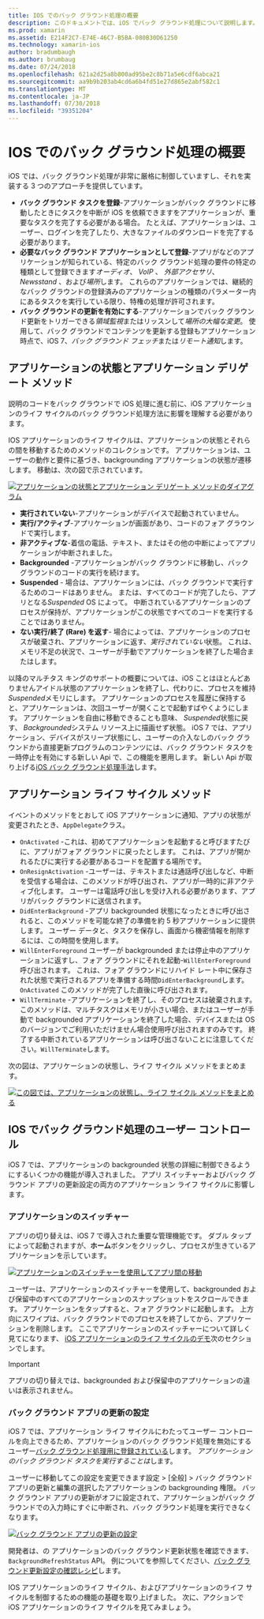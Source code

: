 ```yaml
---
title: IOS でのバック グラウンド処理の概要
description: このドキュメントでは、iOS でバック グラウンド処理について説明します。 アプリケーションの状態、アプリケーション ライフ サイクル メソッドをおよびバック グラウンド アプリで更新します。
ms.prod: xamarin
ms.assetid: E214F2C7-E74E-46C7-B5BA-080B30D61250
ms.technology: xamarin-ios
author: bradumbaugh
ms.author: brumbaug
ms.date: 07/24/2018
ms.openlocfilehash: 621a2d25a8b800ad95be2c8b71a5e6cdf6abca21
ms.sourcegitcommit: aa9b9b203ab4cd6a6b4fd51e27d865e2abf582c1
ms.translationtype: MT
ms.contentlocale: ja-JP
ms.lasthandoff: 07/30/2018
ms.locfileid: "39351204"
---
```

# <a name="introduction-to-backgrounding-in-ios"></a>IOS でのバック グラウンド処理の概要

iOS では、バック グラウンド処理が非常に厳格に制御していますし、それを実装する 3 つのアプローチを提供しています。

-  **バック グラウンド タスクを登録**-アプリケーションがバック グラウンドに移動したときにタスクを中断が iOS を依頼できますをアプリケーションが、重要なタスクを完了する必要がある場合。 たとえば、アプリケーションは、ユーザー、ログインを完了したり、大きなファイルのダウンロードを完了する必要があります。
-  **必要なバック グラウンド アプリケーションとして登録**-アプリがなどのアプリケーションが知られている、特定のバック グラウンド処理の要件の特定の種類として登録できます*オーディオ*、 *VoIP* 、 *外部アクセサリ*、 *Newsstand* 、および*場所*します。 これらのアプリケーションでは、継続的なバック グラウンドの登録済みのアプリケーションの種類のパラメーター内にあるタスクを実行している限り、特権の処理が許可されます。
-  **バック グラウンドの更新を有効にする**-アプリケーションでバック グラウンド更新をトリガーできる*領域監視*またはリッスンして*場所の大幅な変更*。 使用して、バック グラウンドでコンテンツを更新する登録もアプリケーション時点で、iOS 7、*バック グラウンド フェッチ*または*リモート通知*します。


## <a name="application-states-and-application-delegate-methods"></a>アプリケーションの状態とアプリケーション デリゲート メソッド

説明のコードをバック グラウンドで iOS 処理に進む前に、iOS アプリケーションのライフ サイクルのバック グラウンド処理方法に影響を理解する必要があります。

IOS アプリケーションのライフ サイクルは、アプリケーションの状態とそれらの間を移動するためのメソッドのコレクションです。 アプリケーションは、ユーザーの動作と要件に基づき、backgrounding アプリケーションの状態が遷移します。 移動は、次の図で示されています。

 [![](introduction-to-backgrounding-in-ios-images/applicationlifecycle-.png "アプリケーションの状態とアプリケーション デリゲート メソッドのダイアグラム")](introduction-to-backgrounding-in-ios-images/applicationlifecycle-.png#lightbox)

-  **実行されていない**-アプリケーションがデバイスで起動されていません。
-  **実行/アクティブ**-アプリケーションが画面があり、コードのフォア グラウンドで実行します。
-  **非アクティブな**-着信の電話、テキスト、またはその他の中断によってアプリケーションが中断されました。
-  **Backgrounded** -アプリケーションがバック グラウンドに移動し、バック グラウンドのコードの実行を続けます。
-  **Suspended** - 場合は、アプリケーションには、バック グラウンドで実行するためのコードはありません。 または、すべてのコードが完了したら、アプリとなる*Suspended* OS によって。 中断されているアプリケーションのプロセスが保持が、アプリケーションがこの状態ですべてのコードを実行することではありません。
-  **ない実行/終了 (Rare) を返す**- 場合によっては、アプリケーションのプロセスが破棄され、アプリケーションに返す、*実行されていない*状態。 これは、メモリ不足の状況で、ユーザーが手動でアプリケーションを終了した場合またはします。


以降のマルチタス キングのサポートの概要については、iOS ことはほとんどありませんアイドル状態のアプリケーションを終了し、代わりに、プロセスを維持*Suspended*メモリにします。 アプリケーションのプロセスを履歴に保持すると、アプリケーションは、次回ユーザーが開くことで起動すばやくようにします。 アプリケーションを自由に移動できることも意味、 *Suspended*状態に戻す、 *Backgrounded*システム リソース上に描画せず状態。 iOS 7 では、アプリケーション、デバイスがスリープ状態にし、ユーザーの介入なしのバック グラウンドから直接更新プログラムのコンテンツには、バック グラウンド タスクを一時停止を有効にする新しい Api で、この機能を悪用します。 新しい Api が取り上げる[iOS バック グラウンド処理手法](~/ios/app-fundamentals/backgrounding/ios-backgrounding-techniques/index.md)します。

## <a name="application-lifecycle-methods"></a>アプリケーション ライフ サイクル メソッド

イベントのメソッドをとおして iOS アプリケーションに通知、アプリの状態が変更されたとき、`AppDelegate`クラス。

-  `OnActivated` -これは、初めてアプリケーションを起動すると呼びますたびに、アプリがフォア グラウンドに戻ったとします。 これは、アプリが開かれるたびに実行する必要があるコードを配置する場所です。
-  `OnResignActivation` -ユーザーは、テキストまたは通話呼び出しなど、中断を受信する場合は、このメソッドが呼び出され、アプリが一時的に非アクティブ化します。 ユーザーは電話呼び出しを受け入れる必要があります、アプリがバック グラウンドに送信されます。
-  `DidEnterBackground` -アプリ backgrounded 状態になったときに呼び出されると、このメソッドを可能な終了の準備を約 5 秒アプリケーションに提供します。 ユーザー データと、タスクを保存し、画面から機密情報を削除するには、この時間を使用します。
-  `WillEnterForeground` ユーザーが backgrounded または停止中のアプリケーションに返すし、フォア グラウンドにそれを起動-`WillEnterForeground`呼び出されます。 これは、フォア グラウンドにリハイド レート中に保存された状態で実行されるアプリを準備する時間`DidEnterBackground`します。  `OnActivated` このメソッドが完了した直後に呼び出されます。
-  `WillTerminate` -アプリケーションを終了し、そのプロセスは破棄されます。 このメソッドは、マルチタスクはメモリが小さい場合、またはユーザーが手動で backgrounded アプリケーションを終了した場合、デバイスまたは OS のバージョンでご利用いただけません場合使用呼び出されますのみです。 終了する中断されているアプリケーションは呼び出さないことに注意してください。`WillTerminate`します。


次の図は、アプリケーションの状態し、ライフ サイクル メソッドをまとめます。

 [![](introduction-to-backgrounding-in-ios-images/image2.png "この図では、アプリケーションの状態し、ライフ サイクル メソッドをまとめる")](introduction-to-backgrounding-in-ios-images/image2.png#lightbox)

## <a name="user-controls-for-backgrounding-in-ios"></a>IOS でバック グラウンド処理のユーザー コントロール

iOS 7 では、アプリケーションの backgrounded 状態の詳細に制御できるようにするいくつかの機能が導入されました。 アプリ スイッチャーおよびバック グラウンド アプリの更新設定の両方のアプリケーション ライフ サイクルに影響します。

### <a name="app-switcher"></a>アプリケーションのスイッチャー

アプリの切り替えは、iOS 7 で導入された重要な管理機能です。 ダブル タップによって起動されますが、**ホーム**ボタンをクリックし、プロセスが生きているアプリケーションを示しています。

 [![](introduction-to-backgrounding-in-ios-images/app-switcher-.png "アプリケーションのスイッチャーを使用してアプリ間の移動")](introduction-to-backgrounding-in-ios-images/app-switcher-.png#lightbox)

ユーザーは、アプリケーションのスイッチャーを使用して、backgrounded および保留中のすべてのアプリケーションのスナップショットをスクロールできます。 アプリケーションをタップすると、フォア グラウンドに起動します。 上方向にスワイプは、バック グラウンドでのプロセスを終了してから、アプリケーションを削除します。 ここでアプリケーションのスイッチャーについて詳しく見てになります、 [iOS アプリケーションのライフ サイクルのデモ](~/ios/app-fundamentals/backgrounding/application-lifecycle-demo.md)次のセクションでします。

> [!IMPORTANT]
> アプリの切り替えでは、backgrounded および保留中のアプリケーションの違いは表示されません。



### <a name="background-app-refresh-settings"></a>バック グラウンド アプリの更新の設定

iOS 7 では、アプリケーション ライフ サイクルにわたってユーザー コントロールを向上できるため、アプリケーションのバック グラウンド処理を無効にするユーザー[バック グラウンド処理用に登録されている](~/ios/app-fundamentals/backgrounding/ios-backgrounding-techniques/registering-applications-to-run-in-background.md)します。 *アプリケーションのバック グラウンド タスクを実行することは*します。

ユーザーに移動してこの設定を変更できます<span class="uiitem">設定 > [全般] > バック グラウンド アプリの更新</span>と編集の選択したアプリケーションの backgrounding 権限。 バック グラウンド アプリの更新がオフに設定されて、アプリケーションがバック グラウンドでの入力時にすぐに中断され、バック グラウンド処理を実行できなくなります。

 [![](introduction-to-backgrounding-in-ios-images/settings-.png "バック グラウンド アプリの更新の設定")](introduction-to-backgrounding-in-ios-images/settings-.png#lightbox)

開発者は、の アプリケーションのバック グラウンド更新状態を確認できます、 `BackgroundRefreshStatus` API。 例についてを参照してください、[バック グラウンド更新設定の確認レシピ](https://github.com/xamarin/recipes/tree/master/Recipes/ios/multitasking/check_background_refresh_setting)します。

IOS アプリケーションのライフ サイクル、およびアプリケーションのライフ サイクルを制御するための機能の基礎を取り上げました。 次に、アクションで iOS アプリケーションのライフ サイクルを見てみましょう。

